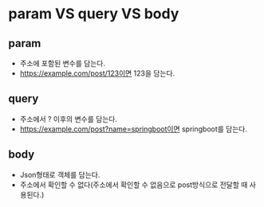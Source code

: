 # param VS query VS body

## param

- 주소에 포함된 변수를 담는다.
- https://example.com/post/123이면 123을 담는다.

## query

- 주소에서 ? 이후의 변수를 담는다.
- https://example.com/post?name=springboot이면 springboot를 담는다.

## body

- Json형태로 객체를 담는다.
- 주소에서 확인할 수 없다(주소에서 확인할 수 없음으로 post방식으로 전달할 때 사용된다.)
